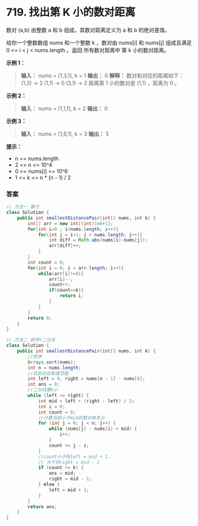 # 719. 找出第 K 小的数对距离

数对 (a,b) 由整数 a 和 b 组成，其数对距离定义为 a 和 b 的绝对差值。

给你一个整数数组 nums 和一个整数 k ，数对由 nums[i] 和 nums[j] 组成且满足 0 <= i < j < nums.length 。返回 所有数对距离中 第 k 小的数对距离。

__示例 1：__
>__输入：__ nums = [1,3,1], k = 1
__输出：__ 0
__解释：__ 数对和对应的距离如下：
(1,3) -> 2
(1,1) -> 0
(3,1) -> 2
距离第 1 小的数对是 (1,1) ，距离为 0 。

__示例 2：__
>__输入：__ nums = [1,1,1], k = 2
__输出：__ 0

__示例 3：__
>__输入：__ nums = [1,6,1], k = 3
__输出：__ 5
 

__提示：__
- n == nums.length
- 2 <= n <= 10^4
- 0 <= nums[i] <= 10^6
- 1 <= k <= n * (n - 1) / 2

### 答案
```java
// 方法一 暴力
class Solution {
    public int smallestDistancePair(int[] nums, int k) {
        int[] arr = new int[(int)1e6+1];
        for(int i=0 ; i<nums.length; i++){
            for(int j = i+1; j < nums.length; j++){
                int diff = Math.abs(nums[i]-nums[j]);
                arr[diff]++;
            }
        }
        int count = 0;
        for(int i = 0; i < arr.length; i++){
            while(arr[i]!=0){
                arr[i]--;
                count++;
                if(count==k){
                    return i;
                }
            }
        }
        return 0;
    }
}

// 方法二 排序+二分法
class Solution {
    public int smallestDistancePair(int[] nums, int k) {
        //排序
        Arrays.sort(nums);
        int n = nums.length;
        //找到左右取值范围
        int left = 0, right = nums[n - 1] - nums[0];
        int ans = 0;
        //二分找第K小
        while (left <= right) {
            int mid = left + (right - left) / 2;
            int i = 0;
            int count = 0;
            //计算当前小于mid的数对有多少
            for (int j = 0; j < n; j++) {
                while (nums[j] - nums[i] > mid) {
                    i++;
                }
                count += j - i;
            }
            //count小于则left = mid + 1，
            // 大于则right = mid - 1
            if (count >= k) {
                ans = mid;
                right = mid - 1;
            } else {
                left = mid + 1;
            }
        }
        return ans;
    }
}
```
